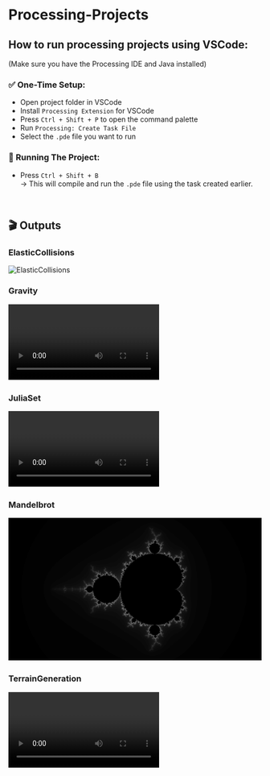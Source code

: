 # Processing-Projects

## How to run processing projects using VSCode:

(Make sure you have the Processing IDE and Java installed)

### ✅ One-Time Setup:
- Open project folder in VSCode
- Install `Processing Extension` for VSCode
- Press `Ctrl + Shift + P` to open the command palette
- Run `Processing: Create Task File`
- Select the `.pde` file you want to run

### 🚀 Running The Project:
- Press `Ctrl + Shift + B`<br>
→ This will compile and run the `.pde` file using the task created earlier.
<br>

## 🎬 Outputs

### ElasticCollisions
![ElasticCollisions](https://raw.githubusercontent.com/SudevOP1/Processing-Projects/main/Outputs/ElasticCollisions.gif)<br>

### Gravity
![Gravity](https://raw.githubusercontent.com/SudevOP1/Processing-Projects/main/Outputs/Gravity.mp4)<br>

### JuliaSet
![JuliaSet](https://raw.githubusercontent.com/SudevOP1/Processing-Projects/main/Outputs/JuliaSet.mp4)<br>

### Mandelbrot
![Mandelbrot](https://raw.githubusercontent.com/SudevOP1/Processing-Projects/main/Outputs/Mandelbrot.png)<br>

### TerrainGeneration
![TerrainGeneration](https://raw.githubusercontent.com/SudevOP1/Processing-Projects/main/Outputs/TerrainGeneration.mp4)<br>
